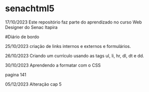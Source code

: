 # senachtml5

17/10/2023 Este repositório faz parte do aprendizado no curso Web Designer do Senac Itapira

#Diário de bordo 

25/10/2023 
criação de links internos e externos e formulários.

26/10/2023 
Criando um currículo usando as tags ul, li, hr, dl, dt e dd.

30/10/2023
Aprendendo a formatar com o CSS

pagina 141

05/12/2023
Alteração cap 5

